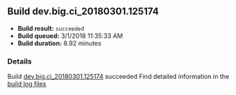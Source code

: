 ## Build dev.big.ci_20180301.125174
- **Build result:** `succeeded`
- **Build queued:** 3/1/2018 11:35:33 AM
- **Build duration:** 8.92 minutes
### Details
Build [dev.big.ci_20180301.125174](https://winappstudio.visualstudio.com/web/build.aspx?pcguid=a4ef43be-68ce-4195-a619-079b4d9834c2&builduri=vstfs%3a%2f%2f%2fBuild%2fBuild%2f25174) succeeded
Find detailed information in the [build log files](https://uwpctdiags.blob.core.windows.net/buildlogs/dev.big.ci_20180301.125174_logs.zip)
